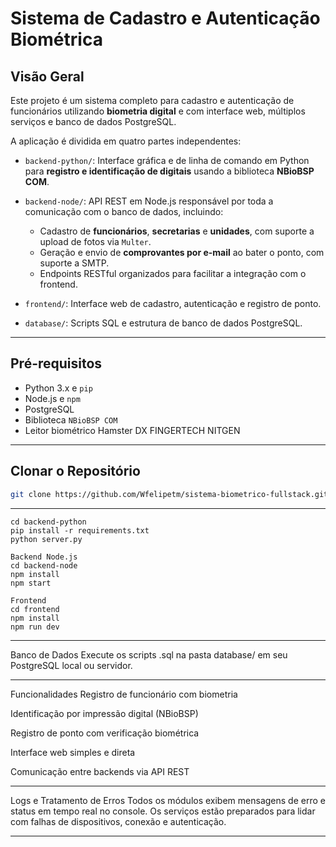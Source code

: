 # Sistema de Cadastro e Autenticação Biométrica

## Visão Geral

Este projeto é um sistema completo para cadastro e autenticação de funcionários utilizando **biometria digital** e com interface web, múltiplos serviços e banco de dados PostgreSQL. 

A aplicação é dividida em quatro partes independentes:



- `backend-python/`: Interface gráfica e de linha de comando em Python para **registro e identificação de digitais** usando a biblioteca **NBioBSP COM**.
  
- `backend-node/`: API REST em Node.js responsável por toda a comunicação com o banco de dados, incluindo:
  
  - Cadastro de **funcionários**, **secretarias** e **unidades**, com suporte a upload de fotos via `Multer`.
  - Geração e envio de **comprovantes por e-mail** ao bater o ponto, com suporte a SMTP.
  - Endpoints RESTful organizados para facilitar a integração com o frontend.


- `frontend/`: Interface web de cadastro, autenticação e registro de ponto.

- `database/`: Scripts SQL e estrutura de banco de dados PostgreSQL.

---

## Pré-requisitos

- Python 3.x e `pip`
- Node.js e `npm`
- PostgreSQL
- Biblioteca `NBioBSP COM` 
- Leitor biométrico Hamster DX FINGERTECH NITGEN

---

## Clonar o Repositório

```bash
git clone https://github.com/Wfelipetm/sistema-biometrico-fullstack.git
```

---


```
cd backend-python
pip install -r requirements.txt
python server.py  

```

```
Backend Node.js
cd backend-node
npm install
npm start
```

```
Frontend
cd frontend
npm install
npm run dev
```
----

Banco de Dados
Execute os scripts .sql na pasta database/ em seu PostgreSQL local ou servidor.

----

Funcionalidades
Registro de funcionário com biometria

Identificação por impressão digital (NBioBSP)

Registro de ponto com verificação biométrica

Interface web simples e direta

Comunicação entre backends via API REST


------



Logs e Tratamento de Erros
Todos os módulos exibem mensagens de erro e status em tempo real no console. Os serviços estão preparados para lidar com falhas de dispositivos, conexão e autenticação.


------




